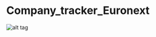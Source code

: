 # Company_tracker_Euronext

![alt tag](https://github.com/jadedagher/ompany_tracker_Euronext/.idea/1.png)

